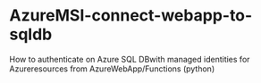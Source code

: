 # AzureMSI-connect-webapp-to-sqldb
How to authenticate on Azure SQL DBwith managed identities for Azureresources from AzureWebApp/Functions (python)
